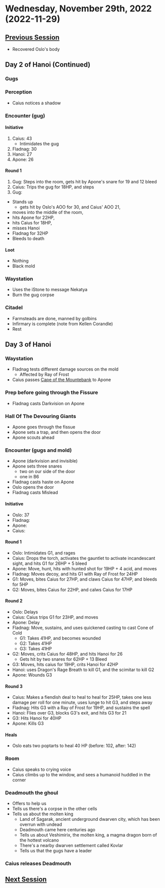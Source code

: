 # Wednesday, November 29th, 2022 (2022-11-29)

## [Previous Session](./2022-11-02.md)

- Recovered Oslo's body

## Day 2 of Hanoi (Continued)

### Gugs

### Perception

- Caius notices a shadow

### Encounter (gug)

#### Initiative

1. Caius: 43
   - Intimidates the gug
1. Fladnag: 30
1. Hanoi: 27
1. Apone: 26

#### Round 1

1. Gug: Steps into the room, gets hit by Apone's snare for 19 and 12 bleed
1. Caius: Trips the gug for 18HP, and steps
1. Gug:
  - Stands up
    - gets hit by Oslo's AOO for 30, and Caius' AOO 21, 
  - moves into the middle of the room, 
  - hits Apone for 22HP, 
  - hits Caius for 18HP, 
  - misses Hanoi
  - Fladnag for 32HP
  - Bleeds to death

#### Loot

- Nothing
- Black mold

### Waystation

- Uses the iStone to message Nekatya
- Burn the gug corpse

### Citadel

- Farmsteads are done, manned by golbins
- Infirmary is complete (note from Kellen Corandle)
- Rest

## Day 3 of Hanoi

### Waystation

- Fladnag tests different damage sources on the mold
  - Affected by Ray of Frost
- Caius passes [Cape of the Mountebank](https://2e.aonprd.com/Equipment.aspx?ID=419) to Apone

### Prep before going through the Fissure

- Fladnag casts Darkvision on Apone

### Hall Of The Devouring Giants

- Apone goes through the fissue
- Apone sets a trap, and then opens the door
- Apone scouts ahead

### Encounter (gugs and mold)

- Apone (darkvision and invisible)
- Apone sets three snares
  - two on our side of the door
  - one in B6
- Fladnag casts haste on Apone
- Oslo opens the door
- Fladnag casts Mislead

#### Initiative

- Oslo: 37
- Fladnag: 
- Apone: 
- Caius: 

#### Round 1

- Oslo: Intimidates G1, and rages
- Caius: Drops the torch, activates the gauntlet to activate incandescant sight, and hits G1 for 26HP + 5 bleed 
- Apone: Move, hunt, hits with hunted shot for 19HP + 4 acid, and moves
- Fladnag: Moves decoy, and hits G1 with Ray of Frost for 24HP
- G1: Moves, bites Caius for 27HP, and claws Caius for 47HP, and bleeds for 5HP
- G2: Moves, bites Caius for 22HP, and calws Caius for 17HP

#### Round 2

- Oslo: Delays
- Caius: Caius trips G1 for 23HP, and moves
- Apone: Delay
- Fladnag: Move, sustains, and uses quickened casting to cast Cone of Cold
   - G1: Takes 41HP, and becomes wounded
   - G2: Takes 41HP
   - G3: Takes 41HP
- G2: Moves, crits Caius for 48HP, and hits Hanoi for 26
   - Gets hit by two snares for 62HP + 13 Bleed
- G3: Moves, hits caius for 19HP, crits Hanoi for 42HP
- Hanoi: uses Dragon's Rage Breath to kill G1, and the scimitar to kill G2
- Apone: Wounds G3

#### Round 3

- Caius: Makes a fiendish deal to heal to heal for 25HP, takes one less damage per roll for one minute, uses lunge to hit G3, and steps away
- Fladnag: Hits G3 with a Ray of Frost for 19HP, and sustains the spell
- Hanoi: Flies over G3, blocks G3's exit, and hits G3 for 21
- G3: Hits Hanoi for 40HP
- Apone: Kills G3

#### Heals

- Oslo eats two poptarts to heal 40 HP (before: 102, after: 142)

### Room

- Caius speaks to crying voice
- Caius climbs up to the window, and sees a humanoid huddled in the corner

### Deadmouth the ghoul

- Offers to help us
- Tells us there's a corpse in the other cells
- Tells us about the molten king
   - Land of Sagarak, ancient underground dwarven city, which has been overrun with undead
   - Deadmouth came here centuries ago
   - Tells us about Veshimirix, the molten king, a magma dragon born of the hottest volcano
   - There's a nearby dwarven settlement called Kovlar
   - Tells us that the gugs have a leader

### Caius releases Deadmouth

## [Next Session](./2022-12-13.md)
